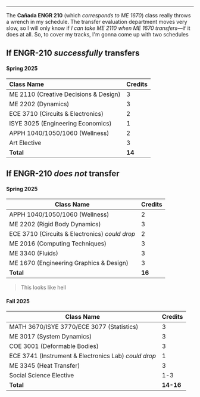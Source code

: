 --- 

The **Cañada ENGR 210** (which *corresponds to ME 1670*) class really throws a wrench in my schedule. The transfer evaluation department moves very slow, so I will only know if *I can take ME 2110 when ME 1670 transfers*—if it does at all. So, to cover my tracks, I'm gonna come up with two schedules

## If ENGR-210 *successfully* transfers

#### Spring 2025

| Class Name                            | Credits |
|:------------------------------------- | ------- |
| ME 2110 (Creative Decisions & Design) | 3       |
| ME 2202 (Dynamics)                    | 3       |
| ECE 3710 (Circuits & Electronics)     | 2       |
| ISYE 3025 (Engineering Economics)     | 1       |
| APPH 1040/1050/1060 (Wellness)        | 2       |
| Art Elective                          | 3       |
| **Total**                             | **14**  |


## If ENGR-210 *does not* transfer

#### Spring 2025

| Class Name                                     | Credits |
| ---------------------------------------------- | ------- |
| APPH 1040/1050/1060 (Wellness)                 | 2       |
| ME 2202 (Rigid Body Dynamics)                  | 3       |
| ECE 3710 (Circuits & Electronics) *could drop* | 2       |
| ME 2016 (Computing Techniques)                 | 3       |
| ME 3340 (Fluids)                               | 3       |
| ME 1670 (Engineering Graphics & Design)        | 3       |
| **Total**                                      | **16**  |

> This looks like hell 

#### Fall 2025

| Class Name                                           | Credits   |
| ---------------------------------------------------- | --------- |
| MATH 3670/ISYE 3770/ECE 3077 (Statistics)            | 3         |
| ME 3017 (System Dynamics)                            | 3         |
| COE 3001 (Deformable Bodies)                         | 3         |
| ECE 3741 (Instrument & Electronics Lab) *could drop* | 1         |
| ME 3345 (Heat Transfer)                              | 3         |
| Social Science Elective                              | 1-3       |
| **Total**                                            | **14-16** |

